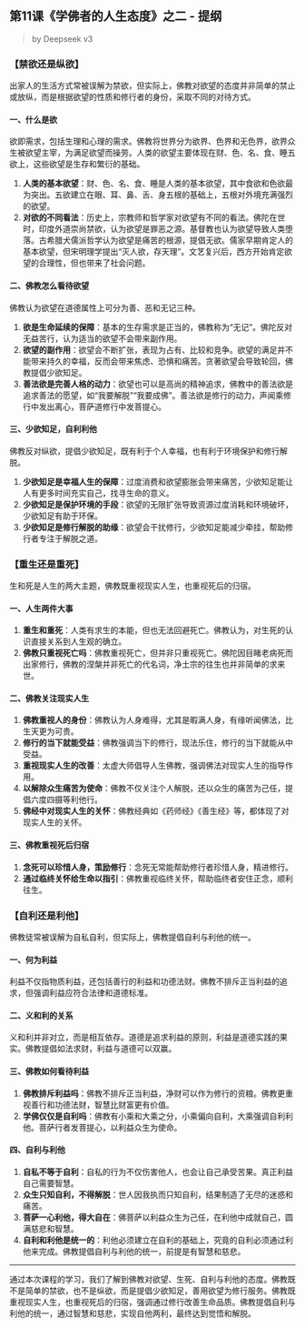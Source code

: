 ## 第11课《学佛者的人生态度》之二 - 提纲

> by Deepseek v3

### 【禁欲还是纵欲】

出家人的生活方式常被误解为禁欲，但实际上，佛教对欲望的态度并非简单的禁止或放纵，而是根据欲望的性质和修行者的身份，采取不同的对待方式。

#### 一、什么是欲

欲即需求，包括生理和心理的需求。佛教将世界分为欲界、色界和无色界，欲界众生被欲望主宰，为满足欲望而操劳。人类的欲望主要体现在财、色、名、食、睡五欲上，这些欲望是生存和繁衍的基础。

1. **人类的基本欲望**：财、色、名、食、睡是人类的基本欲望，其中食欲和色欲最为突出。五欲建立在眼、耳、鼻、舌、身五根的基础上，五根对外境充满强烈的欲望。
2. **对欲的不同看法**：历史上，宗教师和哲学家对欲望有不同的看法。佛陀在世时，印度外道崇尚禁欲，认为欲望是罪恶之源。基督教也认为欲望导致人类堕落。古希腊犬儒派哲学认为欲望是痛苦的根源，提倡无欲。儒家早期肯定人的基本欲望，但宋明理学提出“灭人欲，存天理”。文艺复兴后，西方开始肯定欲望的合理性，但也带来了社会问题。

#### 二、佛教怎么看待欲望

佛教认为欲望在道德属性上可分为善、恶和无记三种。

1. **欲是生命延续的保障**：基本的生存需求是正当的，佛教称为“无记”。佛陀反对无益苦行，认为适当的欲望不会带来副作用。
2. **欲望的副作用**：欲望会不断扩张，表现为占有、比较和竞争。欲望的满足并不能带来持久的幸福，反而会带来焦虑、恐惧和痛苦。贪著欲望会导致轮回，佛教提倡少欲知足。
3. **善法欲是完善人格的动力**：欲望也可以是高尚的精神追求，佛教中的善法欲是追求善法的愿望，如“我要解脱”“我要成佛”。善法欲是修行的动力，声闻乘修行中发出离心，菩萨道修行中发菩提心。

#### 三、少欲知足，自利利他

佛教反对纵欲，提倡少欲知足，既有利于个人幸福，也有利于环境保护和修行解脱。

1. **少欲知足是幸福人生的保障**：过度消费和欲望膨胀会带来痛苦，少欲知足能让人有更多时间充实自己，找寻生命的意义。
2. **少欲知足是保护环境的手段**：欲望的无限扩张导致资源过度消耗和环境破坏，少欲知足有助于环保。
3. **少欲知足是修行解脱的助缘**：欲望会干扰修行，少欲知足能减少牵挂，帮助修行者专注于解脱之道。

### 【重生还是重死】

生和死是人生的两大主题，佛教既重视现实人生，也重视死后的归宿。

#### 一、人生两件大事

1. **重生和重死**：人类有求生的本能，但也无法回避死亡。佛教认为，对生死的认识直接关系到人生观的确立。
2. **佛教只重视死亡吗**：佛教重视死亡，但并非只重视死亡。佛陀因目睹老病死而出家修行，佛教的涅槃并非死亡的代名词，净土宗的往生也并非简单的求来世。

#### 二、佛教关注现实人生

1. **佛教重视人的身份**：佛教认为人身难得，尤其是暇满人身，有缘听闻佛法，比生天更为可贵。
2. **修行的当下就能受益**：佛教强调当下的修行，现法乐住，修行的当下就能从中受益。
3. **重视现实人生的改善**：太虚大师倡导人生佛教，强调佛法对现实人生的指导作用。
4. **以解除众生痛苦为使命**：佛教不仅关注个人解脱，还以众生的痛苦为己任，提倡六度四摄等利他行。
5. **佛经中对现实人生的关怀**：佛教经典如《药师经》《善生经》等，都体现了对现实人生的关怀。

#### 三、佛教重视死后归宿

1. **念死可以珍惜人身，策励修行**：念死无常能帮助修行者珍惜人身，精进修行。
2. **通过临终关怀给生命以指引**：佛教重视临终关怀，帮助临终者安住正念，顺利往生。

### 【自利还是利他】

佛教徒常被误解为自私自利，但实际上，佛教提倡自利与利他的统一。

#### 一、何为利益

利益不仅指物质利益，还包括善行的利益和功德法财。佛教不排斥正当利益的追求，但强调利益应符合法律和道德标准。

#### 二、义和利的关系

义和利并非对立，而是相互依存。道德是追求利益的原则，利益是道德实践的果实。佛教提倡如法求财，利益与道德可以双赢。

#### 三、佛教如何看待利益

1. **佛教排斥利益吗**：佛教不排斥正当利益，净财可以作为修行的资粮。佛教更重视善行和功德法财，智慧比财富更有价值。
2. **学佛仅仅是自利吗**：佛教有小乘和大乘之分，小乘偏向自利，大乘强调自利利他。菩萨行者发菩提心，以利益众生为使命。

#### 四、自利与利他

1. **自私不等于自利**：自私的行为不仅伤害他人，也会让自己承受苦果。真正利益自己需要智慧。
2. **众生只知自利，不得解脱**：世人因我执而只知自利，结果制造了无尽的迷惑和痛苦。
3. **菩萨一心利他，得大自在**：佛菩萨以利益众生为己任，在利他中成就自己，圆满慈悲和智慧。
4. **自利和利他是统一的**：利他必须建立在自利的基础上，究竟的自利必须通过利他来完成。佛教提倡自利与利他的统一，前提是有智慧和慈悲。

---

通过本次课程的学习，我们了解到佛教对欲望、生死、自利与利他的态度。佛教既不是简单的禁欲，也不是纵欲，而是提倡少欲知足，善用欲望为修行服务。佛教既重视现实人生，也重视死后的归宿，强调通过修行改善生命品质。佛教提倡自利与利他的统一，通过智慧和慈悲，实现自他两利，最终达到觉悟和解脱。